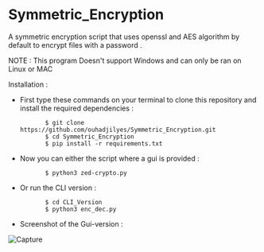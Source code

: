 # Symmetric_Encryption
A symmetric encryption script that uses openssl and AES algorithm by default to encrypt files with a password .

NOTE : This program Doesn't support Windows and can only be ran on Linux or MAC

Installation :
 
 - First type these commands on your terminal to clone this repository and install the required dependencies :

              $ git clone https://github.com/ouhadjilyes/Symmetric_Encryption.git
              $ cd Symmetric_Encryption
              $ pip install -r requirements.txt
              
 - Now you can either the script where a gui is provided :
 
              $ python3 zed-crypto.py
              
 - Or run the CLI version :
  
              $ cd CLI_Version
              $ python3 enc_dec.py

 - Screenshot of the Gui-version : 

![Capture](https://user-images.githubusercontent.com/87667883/147860364-b6abdf1a-f823-44ab-b159-3e5d5b258cfe.PNG)
